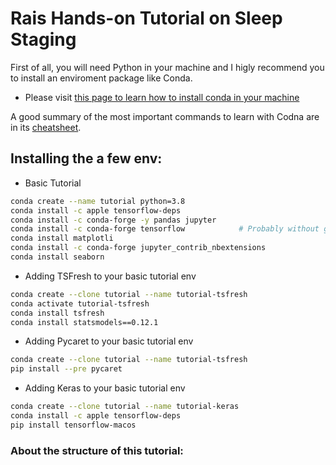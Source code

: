 # Rais Hands-on Tutorial on Sleep Staging


First of all, you will need Python in your machine and I higly recommend you to install an enviroment package like Conda.

- Please visit [this page to learn how to install conda in your machine](https://docs.conda.io/projects/conda/en/4.6.0/_downloads/52a95608c49671267e40c689e0bc00ca/conda-cheatsheet.pdf)

A good summary of the most important commands to learn with Codna are in its [cheatsheet](https://docs.conda.io/projects/conda/en/4.6.0/_downloads/52a95608c49671267e40c689e0bc00ca/conda-cheatsheet.pdf).


## Installing the a few env:

- Basic Tutorial
```bash
conda create --name tutorial python=3.8
conda install -c apple tensorflow-deps
conda install -c conda-forge -y pandas jupyter
conda install -c conda-forge tensorflow            # Probably without gpu acceleration
conda install matplotli
conda install -c conda-forge jupyter_contrib_nbextensions
conda install seaborn
```

- Adding TSFresh to your basic tutorial env
```bash
conda create --clone tutorial --name tutorial-tsfresh
conda activate tutorial-tsfresh
conda install tsfresh
conda install statsmodels==0.12.1
```

- Adding Pycaret to your basic tutorial env
```bash
conda create --clone tutorial --name tutorial-tsfresh
pip install --pre pycaret
```

- Adding Keras to your basic tutorial env
```bash
conda create --clone tutorial --name tutorial-keras
conda install -c apple tensorflow-deps
pip install tensorflow-macos
```


### About the structure of this tutorial:

